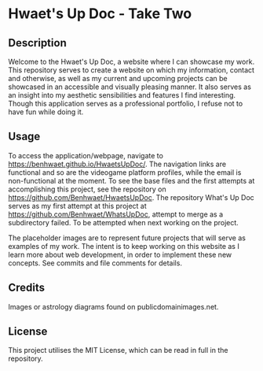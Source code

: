 
# Hwaet's Up Doc - Take Two


## Description

Welcome to the Hwaet's Up Doc, a website where I can showcase my work. This repository serves to create a website on which my information, contact and otherwise, as well as my current and upcoming projects can be showcased in an accessible and visually pleasing manner. It also serves as an insight into my aesthetic sensibilities and features I find interesting. Though this application serves as a professional portfolio, I refuse not to have fun while doing it.

## Usage

To access the application/webpage, navigate to <https://benhwaet.github.io/HwaetsUpDoc/>. The navigation links are functional and so are the videogame platform profiles, while the email is non-functional at the moment.
To see the base files and the first attempts at accomplishing this project, see the repository on <https://github.com/Benhwaet/HwaetsUpDoc>. The repository What's Up Doc serves as my first attempt at this project at <https://github.com/Benhwaet/WhatsUpDoc>, attempt to merge as a subdirectory failed. To be attempted when next working on the project.

The placeholder images are to represent future projects that will serve as examples of my work.
The intent is to keep working on this website as I learn more about web development, in order to implement these new concepts. See commits and file comments for details.

## Credits

Images or astrology diagrams found on publicdomainimages.net.


## License

This project utilises the MIT License, which can be read in full in the repository.
